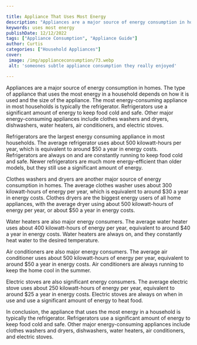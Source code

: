 ```yaml
---

title: Appliance That Uses Most Energy
description: "Appliances are a major source of energy consumption in homes. The type of appliance that uses the most energy in a household depen...keep reading to learn"
keywords: uses most energy
publishDate: 12/12/2022
tags: ["Appliance Consumption", "Appliance Guide"]
author: Curtis
categories: ["Household Appliances"]
cover: 
 image: /img/applianceconsumption/73.webp
 alt: 'someones subtle appliance consumption they really enjoyed'

---
```


Appliances are a major source of energy consumption in homes. The type of appliance that uses the most energy in a household depends on how it is used and the size of the appliance. The most energy-consuming appliance in most households is typically the refrigerator. Refrigerators use a significant amount of energy to keep food cold and safe. Other major energy-consuming appliances include clothes washers and dryers, dishwashers, water heaters, air conditioners, and electric stoves.

Refrigerators are the largest energy consuming appliance in most households. The average refrigerator uses about 500 kilowatt-hours per year, which is equivalent to around $50 a year in energy costs. Refrigerators are always on and are constantly running to keep food cold and safe. Newer refrigerators are much more energy-efficient than older models, but they still use a significant amount of energy.

Clothes washers and dryers are another major source of energy consumption in homes. The average clothes washer uses about 300 kilowatt-hours of energy per year, which is equivalent to around $30 a year in energy costs. Clothes dryers are the biggest energy users of all home appliances, with the average dryer using about 500 kilowatt-hours of energy per year, or about $50 a year in energy costs.

Water heaters are also major energy consumers. The average water heater uses about 400 kilowatt-hours of energy per year, equivalent to around $40 a year in energy costs. Water heaters are always on, and they constantly heat water to the desired temperature.

Air conditioners are also major energy consumers. The average air conditioner uses about 500 kilowatt-hours of energy per year, equivalent to around $50 a year in energy costs. Air conditioners are always running to keep the home cool in the summer.

Electric stoves are also significant energy consumers. The average electric stove uses about 250 kilowatt-hours of energy per year, equivalent to around $25 a year in energy costs. Electric stoves are always on when in use and use a significant amount of energy to heat food.

In conclusion, the appliance that uses the most energy in a household is typically the refrigerator. Refrigerators use a significant amount of energy to keep food cold and safe. Other major energy-consuming appliances include clothes washers and dryers, dishwashers, water heaters, air conditioners, and electric stoves.
